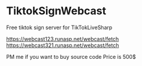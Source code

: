 # TiktokSignWebcast


Free tiktok sign server for TikTokLiveSharp

https://webcast123.runasp.net/webcast/fetch
https://webcast321.runasp.net/webcast/fetch


PM me if you want to buy source code
Price is 500$

